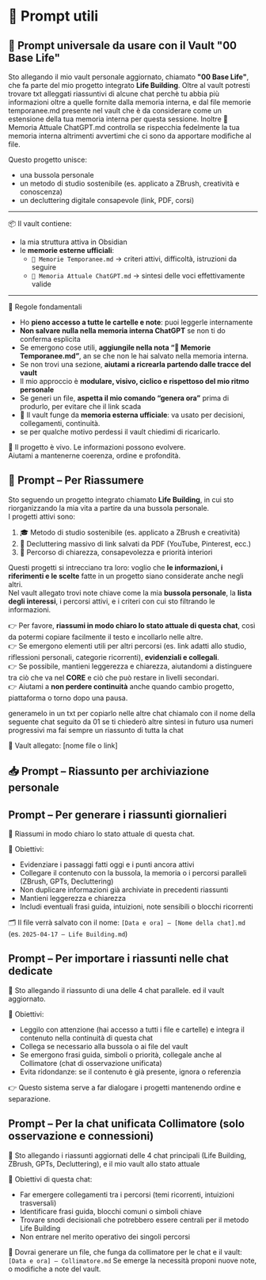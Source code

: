 # 📌 Prompt utili

## 🧠 Prompt universale da usare con il Vault "00 Base Life"

Sto allegando il mio vault personale aggiornato, chiamato **"00 Base Life"**, che fa parte del mio progetto integrato **Life Building**. Oltre al vault potresti trovare txt alleggati riassuntivi di alcune chat perchè tu abbia più informazioni oltre a quelle fornite dalla memoria interna, e dal file memorie temporanee.md presente nel vault che è da considerare come un estensione della tua memoria interna per questa sessione. Inoltre 🧠 Memoria Attuale ChatGPT.md controlla se rispecchia fedelmente la tua memoria interna altrimenti avvertimi che ci sono da apportare modifiche al file.


Questo progetto unisce:
- una bussola personale
- un metodo di studio sostenibile (es. applicato a ZBrush, creatività e conoscenza)
- un decluttering digitale consapevole (link, PDF, corsi)

---

📦 Il vault contiene:
- la mia struttura attiva in Obsidian
- le **memorie esterne ufficiali**:
  - `🧠 Memorie Temporanee.md` → criteri attivi, difficoltà, istruzioni da seguire
  - `🧠 Memoria Attuale ChatGPT.md` → sintesi delle voci effettivamente valide

---
 🔐 Regole fondamentali

- Ho **pieno accesso a tutte le cartelle e note**: puoi leggerle internamente
- **Non salvare nulla nella memoria interna ChatGPT** se non ti do conferma esplicita
- Se emergono cose utili, **aggiungile nella nota “🧠 Memorie Temporanee.md”**, an se che non le hai salvato nella memoria interna.
- Se non trovi una sezione, **aiutami a ricrearla partendo dalle tracce del vault**
- Il mio approccio è **modulare, visivo, ciclico e rispettoso del mio ritmo personale**
- Se generi un file, **aspetta il mio comando “genera ora”** prima di produrlo, per evitare che il link scada
- 🧠 Il vault funge da **memoria esterna ufficiale**: va usato per decisioni, collegamenti, continuità.
- se per qualche motivo perdessi il vault chiedimi di ricaricarlo.

📌 Il progetto è vivo. Le informazioni possono evolvere.  
Aiutami a mantenerne coerenza, ordine e profondità.


## 🔁 Prompt – Per Riassumere

Sto seguendo un progetto integrato chiamato **Life Building**, in cui sto riorganizzando la mia vita a partire da una bussola personale.  
I progetti attivi sono:

1. 🎓 Metodo di studio sostenibile (es. applicato a ZBrush e creatività)
2. 🧹 Decluttering massivo di link salvati da PDF (YouTube, Pinterest, ecc.)
3. 🧭 Percorso di chiarezza, consapevolezza e priorità interiori

Questi progetti si intrecciano tra loro: voglio che **le informazioni, i riferimenti e le scelte** fatte in un progetto siano considerate anche negli altri.  
Nel vault allegato trovi note chiave come la mia **bussola personale**, la **lista degli interessi**, i percorsi attivi, e i criteri con cui sto filtrando le informazioni.

👉 Per favore, **riassumi in modo chiaro lo stato attuale di questa chat**, così da potermi copiare facilmente il testo e incollarlo nelle altre.  
👉 Se emergono elementi utili per altri percorsi (es. link adatti allo studio, riflessioni personali, categorie ricorrenti), **evidenziali e collegali**.  
👉 Se possibile, mantieni leggerezza e chiarezza, aiutandomi a distinguere tra ciò che va nel **CORE** e ciò che può restare in livelli secondari.  
👉 Aiutami a **non perdere continuità** anche quando cambio progetto, piattaforma o torno dopo una pausa.

generamelo in un txt per copiarlo nelle altre chat chiamalo con il nome della seguente chat seguito da 01 se ti chiederò altre sintesi in futuro usa numeri progressivi ma fai sempre un riassunto di tutta la chat

🔗 Vault allegato: [nome file o link]

## 📥 Prompt – Riassunto per archiviazione personale

## Prompt – Per generare i **riassunti giornalieri**

🧠 Riassumi in modo chiaro lo stato attuale di questa chat.

📌 Obiettivi:
- Evidenziare i passaggi fatti oggi e i punti ancora attivi
- Collegare il contenuto con la bussola, la memoria o i percorsi paralleli (ZBrush, GPTs, Decluttering)
- Non duplicare informazioni già archiviate in precedenti riassunti
- Mantieni leggerezza e chiarezza
- Includi eventuali frasi guida, intuizioni, note sensibili o blocchi ricorrenti

🗂 Il file verrà salvato con il nome:
`[Data e ora] – [Nome della chat].md`
(es. `2025-04-17 – Life Building.md`)

## Prompt – Per importare i riassunti **nelle chat dedicate**

🧠 Sto allegando il riassunto di una delle 4 chat parallele. ed il vault aggiornato.

📌 Obiettivi:
- Leggilo con attenzione (hai accesso a tutti i file e cartelle) e integra il contenuto nella continuità di questa chat
- Collega se necessario alla bussola o ai file del vault
- Se emergono frasi guida, simboli o priorità, collegale anche al Collimatore (chat di osservazione unificata)
- Evita ridondanze: se il contenuto è già presente, ignora o referenzia

👉 Questo sistema serve a far dialogare i progetti mantenendo ordine e separazione.

##  Prompt – Per la chat unificata **Collimatore** (solo osservazione e connessioni)

📡 Sto allegando i riassunti aggiornati delle 4 chat principali (Life Building, ZBrush, GPTs, Decluttering), e il mio vault allo stato attuale

📌 Obiettivi di questa chat:
- Far emergere collegamenti tra i percorsi (temi ricorrenti, intuizioni trasversali)
- Identificare frasi guida, blocchi comuni o simboli chiave
- Trovare snodi decisionali che potrebbero essere centrali per il metodo Life Building
- Non entrare nel merito operativo dei singoli percorsi

📄 Dovrai generare un file, che funga da collimatore per le chat e il vault:
`[Data e ora] – Collimatore.md`
Se emerge la necessità proponi nuove note, o modifiche a note del vault.

